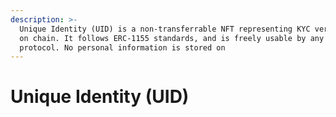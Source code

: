 ```yaml
---
description: >-
  Unique Identity (UID) is a non-transferrable NFT representing KYC verification
  on chain. It follows ERC-1155 standards, and is freely usable by any other
  protocol. No personal information is stored on
---
```


# Unique Identity (UID)

